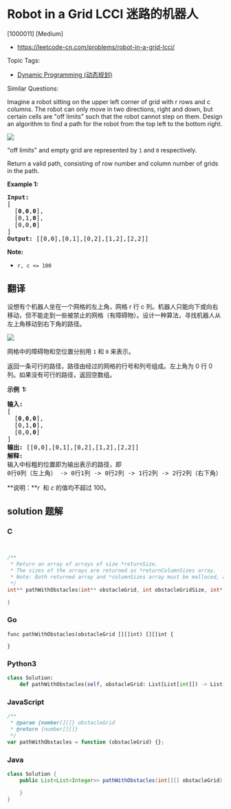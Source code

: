 # Robot in a Grid LCCI 迷路的机器人

[1000011] [Medium]

- https://leetcode-cn.com/problems/robot-in-a-grid-lcci/

Topic Tags:

- [Dynamic Programming (动态规划)](https://leetcode-cn.com/tag/dynamic-programming/)

Similar Questions:

Imagine a robot sitting on the upper left corner of grid with r rows and c columns. The robot can only move in two directions, right and down, but certain cells are "off limits" such that the robot cannot step on them. Design an algorithm to find a path for the robot from the top left to the bottom right.

![](https://assets.leetcode-cn.com/aliyun-lc-upload/uploads/2018/10/22/robot_maze.png)

"off limits" and empty grid are represented by `1` and `0` respectively.

Return a valid path, consisting of row number and column number of grids in the path.

**Example 1:**

<pre><strong>Input:
</strong>[
&nbsp; [<strong>0</strong>,<strong>0</strong>,<strong>0</strong>],
&nbsp; [0,1,<strong>0</strong>],
&nbsp; [0,0,<strong>0</strong>]
]
<strong>Output:</strong> [[0,0],[0,1],[0,2],[1,2],[2,2]]</pre>

**Note:**

- `r, c <= 100`

## 翻译

设想有个机器人坐在一个网格的左上角，网格 r 行 c 列。机器人只能向下或向右移动，但不能走到一些被禁止的网格（有障碍物）。设计一种算法，寻找机器人从左上角移动到右下角的路径。

![](https://assets.leetcode-cn.com/aliyun-lc-upload/uploads/2018/10/22/robot_maze.png)

网格中的障碍物和空位置分别用 `1` 和 `0` 来表示。

返回一条可行的路径，路径由经过的网格的行号和列号组成。左上角为 0 行 0 列。如果没有可行的路径，返回空数组。

**示例  1:**

<pre><strong>输入:
</strong>[
&nbsp; [<strong>0</strong>,<strong>0</strong>,<strong>0</strong>],
&nbsp; [0,1,<strong>0</strong>],
&nbsp; [0,0,<strong>0</strong>]
]
<strong>输出:</strong> [[0,0],[0,1],[0,2],[1,2],[2,2]]
<strong>解释: 
</strong>输入中标粗的位置即为输出表示的路径，即
0行0列（左上角） -&gt; 0行1列 -&gt; 0行2列 -&gt; 1行2列 -&gt; 2行2列（右下角）</pre>

**说明：***r*  和 _c_ 的值均不超过 100。

## solution 题解

### C

```c


/**
 * Return an array of arrays of size *returnSize.
 * The sizes of the arrays are returned as *returnColumnSizes array.
 * Note: Both returned array and *columnSizes array must be malloced, assume caller calls free().
 */
int** pathWithObstacles(int** obstacleGrid, int obstacleGridSize, int* obstacleGridColSize, int* returnSize, int** returnColumnSizes){

}


```

### Go

```golang
func pathWithObstacles(obstacleGrid [][]int) [][]int {

}
```

### Python3

```python
class Solution:
    def pathWithObstacles(self, obstacleGrid: List[List[int]]) -> List[List[int]]:
```

### JavaScript

```javascript
/**
 * @param {number[][]} obstacleGrid
 * @return {number[][]}
 */
var pathWithObstacles = function (obstacleGrid) {};
```

### Java

```java
class Solution {
    public List<List<Integer>> pathWithObstacles(int[][] obstacleGrid) {

    }
}
```
